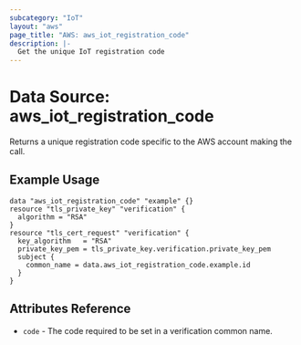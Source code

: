 ```yaml
---
subcategory: "IoT"
layout: "aws"
page_title: "AWS: aws_iot_registration_code"
description: |-
  Get the unique IoT registration code
---
```


# Data Source: aws_iot_registration_code

Returns a unique registration code specific to the AWS account making the call.

## Example Usage

```hcl
data "aws_iot_registration_code" "example" {}
resource "tls_private_key" "verification" {
  algorithm = "RSA"
}
resource "tls_cert_request" "verification" {
  key_algorithm   = "RSA"
  private_key_pem = tls_private_key.verification.private_key_pem
  subject {
    common_name = data.aws_iot_registration_code.example.id
  }
}
```

## Attributes Reference

* `code` - The code required to be set in a verification common name.
